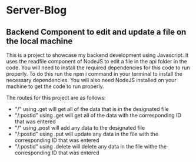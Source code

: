 # Server-Blog

## Backend Component to edit and update a file on the local machine

This is a project to showcase my backend development using Javascript. It uses the readfile component of NodeJS to edit a file in the api folder in the code. You will need to install the required dependencies for this code to run properly. To do this run the npm i command in your terminal to install the necessary dependencies. You will also need NodeJS installed on your machine to get the code to run properly.

The routes for this project are as follows:
* "/" using .get will get all of the data that is in the designated file
* "/:postid" using .get will get all of the data with the corresponding ID that was entered
* "/" using .post will add any data to the designated file
* "/:postid" using .put will update any data in the file with the corresponding ID that was entered
* "/:postid" using .delete will delete any data in the file withe the corresponding ID that was entered
